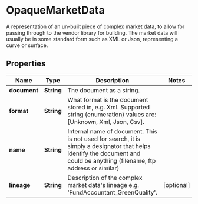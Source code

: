 

# OpaqueMarketData

A representation of an un-built piece of complex market data, to allow for passing through  to the vendor library for building.  The market data will usually be in some standard form such as XML or Json, representing a curve or surface.

## Properties

| Name | Type | Description | Notes |
|------------ | ------------- | ------------- | -------------|
|**document** | **String** | The document as a string. |  |
|**format** | **String** | What format is the document stored in, e.g. Xml.  Supported string (enumeration) values are: [Unknown, Xml, Json, Csv]. |  |
|**name** | **String** | Internal name of document. This is not used for search, it is simply a designator that helps identify the document  and could be anything (filename, ftp address or similar) |  |
|**lineage** | **String** | Description of the complex market data&#39;s lineage e.g. &#39;FundAccountant_GreenQuality&#39;. |  [optional] |



